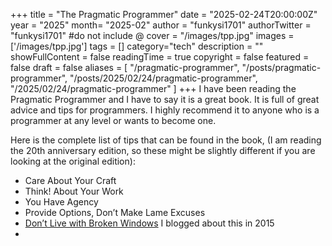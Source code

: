 +++
title = "The Pragmatic Programmer"
date = "2025-02-24T20:00:00Z"
year = "2025"
month= "2025-02"
author = "funkysi1701"
authorTwitter = "funkysi1701" #do not include @
cover = "/images/tpp.jpg"
images =['/images/tpp.jpg']
tags = []
category="tech"
description = ""
showFullContent = false
readingTime = true
copyright = false
featured = false
draft = false
aliases = [
    "/pragmatic-programmer",
    "/posts/pragmatic-programmer",
    "/posts/2025/02/24/pragmatic-programmer",
    "/2025/02/24/pragmatic-programmer" 
]
+++
I have been reading the Pragmatic Programmer and I have to say it is a great book. It is full of great advice and tips for programmers. I highly recommend it to anyone who is a programmer at any level or wants to become one.

Here is the complete list of tips that can be found in the book, (I am reading the 20th anniversary edition, so these might be slightly different if you are looking at the original edition):

- Care About Your Craft
- Think! About Your Work
- You Have Agency
- Provide Options, Don’t Make Lame Excuses
- [Don’t Live with Broken Windows](/posts/2015/pragmatic-programmer-broken-windows/) I blogged about this in 2015
- 